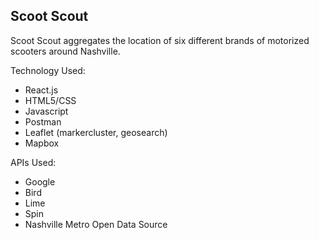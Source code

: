 ## Scoot Scout

Scoot Scout aggregates the location of six different brands of motorized scooters around Nashville.

Technology Used:
* React.js
* HTML5/CSS
* Javascript
* Postman
* Leaflet (markercluster, geosearch)
* Mapbox

APIs Used:
* Google
* Bird
* Lime
* Spin
* Nashville Metro Open Data Source
